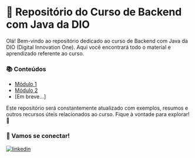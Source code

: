 # 🚀 Repositório do Curso de Backend com Java da DIO

Olá! Bem-vindo ao repositório dedicado ao curso de Backend com Java da DIO (Digital Innovation One). Aqui você encontrará todo o material e aprendizado referente ao curso.

### 📚 Conteúdos
- [Módulo 1](https://github.com/LauraBarauna/DioJavaBackend/tree/main/src/src/edu/laura/bootcamp/modulo1)
- [Módulo 2](https://github.com/LauraBarauna/DioJavaBackend/tree/main/src/src/edu/laura/bootcamp/modulo2)
- [Em breve...]

Este repositório será constantemente atualizado com exemplos, resumos e outros recursos úteis relacionados ao curso. Fique à vontade para explorar! 🌟

### 🤝 Vamos se conectar!

[![linkedin](https://img.shields.io/badge/linkedin-0A66C2?style=for-the-badge&logo=linkedin&logoColor=white)](https://www.linkedin.com/in/laurabarauna/)
